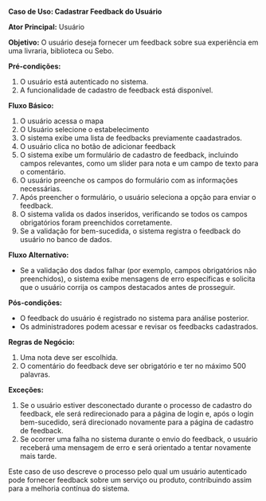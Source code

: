 **Caso de Uso: Cadastrar Feedback do Usuário**

**Ator Principal:** Usuário

**Objetivo:** O usuário deseja fornecer um feedback sobre sua experiência em uma livraria, biblioteca ou Sebo.

**Pré-condições:**
1. O usuário está autenticado no sistema.
2. A funcionalidade de cadastro de feedback está disponível.

**Fluxo Básico:**

1. O usuário acessa o mapa
2. O Usuário selecione o estabelecimento
3. O sistema exibe uma lista de feedbacks previamente caadastrados.
4. O usuário clica no botão de adicionar feedback
5. O sistema exibe um formulário de cadastro de feedback, incluindo campos relevantes, como um slider para nota e um campo de texto para o comentário.
6. O usuário preenche os campos do formulário com as informações necessárias.
7. Após preencher o formulário, o usuário seleciona a opção para enviar o feedback.
8. O sistema valida os dados inseridos, verificando se todos os campos obrigatórios foram preenchidos corretamente.
9. Se a validação for bem-sucedida, o sistema registra o feedback do usuário no banco de dados.

**Fluxo Alternativo:**

- Se a validação dos dados falhar (por exemplo, campos obrigatórios não preenchidos), o sistema exibe mensagens de erro específicas e solicita que o usuário corrija os campos destacados antes de prosseguir.

**Pós-condições:**

- O feedback do usuário é registrado no sistema para análise posterior.
- Os administradores podem acessar e revisar os feedbacks cadastrados.

**Regras de Negócio:**

1. Uma nota deve ser escolhida.
2. O comentário do feedback deve ser obrigatório e ter no máximo 500 palavras.

**Exceções:**

1. Se o usuário estiver desconectado durante o processo de cadastro do feedback, ele será redirecionado para a página de login e, após o login bem-sucedido, será direcionado novamente para a página de cadastro de feedback.
2. Se ocorrer uma falha no sistema durante o envio do feedback, o usuário receberá uma mensagem de erro e será orientado a tentar novamente mais tarde.

Este caso de uso descreve o processo pelo qual um usuário autenticado pode fornecer feedback sobre um serviço ou produto, contribuindo assim para a melhoria contínua do sistema.